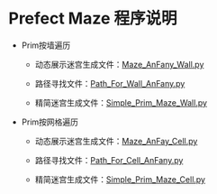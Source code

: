 #  Prefect Maze 程序说明


*  Prim按墙遍历

    * 动态展示迷宫生成文件：[Maze_AnFany_Wall.py](https://github.com/Anfany/Funny-Math-Problem-by-Python3/blob/master/Perfect%20Maze/Maze_AnFany_Wall.py)
  
    * 路径寻找文件：[Path_For_Wall_AnFany.py](https://github.com/Anfany/Funny-Math-Problem-by-Python3/blob/master/Perfect%20Maze/Path_For_Wall_AnFany.py)
  
    * 精简迷宫生成文件：[Simple_Prim_Maze_Wall.py](https://github.com/Anfany/Funny-Math-Problem-by-Python3/blob/master/Perfect%20Maze/Simple_Prim_Maze_Wall.py)
  
*  Prim按网格遍历

    * 动态展示迷宫生成文件：[Maze_AnFay_Cell.py](https://github.com/Anfany/Funny-Math-Problem-by-Python3/blob/master/Perfect%20Maze/Maze_AnFay_Cell.py)
  
    * 路径寻找文件：[Path_For_Cell_AnFany.py](https://github.com/Anfany/Funny-Math-Problem-by-Python3/blob/master/Perfect%20Maze/Path_For_Cell_AnFany.py)
  
    * 精简迷宫生成文件：[Simple_Prim_Maze_Cell.py](https://github.com/Anfany/Funny-Math-Problem-by-Python3/blob/master/Perfect%20Maze/Simple_Prim_Maze_Cell.py)
